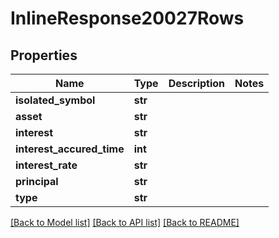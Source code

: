 # InlineResponse20027Rows

## Properties
Name | Type | Description | Notes
------------ | ------------- | ------------- | -------------
**isolated_symbol** | **str** |  | 
**asset** | **str** |  | 
**interest** | **str** |  | 
**interest_accured_time** | **int** |  | 
**interest_rate** | **str** |  | 
**principal** | **str** |  | 
**type** | **str** |  | 

[[Back to Model list]](../README.md#documentation-for-models) [[Back to API list]](../README.md#documentation-for-api-endpoints) [[Back to README]](../README.md)

